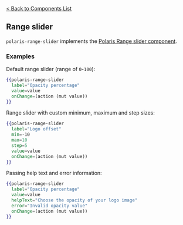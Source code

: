 [< Back to Components List](../README.md#components)

## Range slider

`polaris-range-slider` implements the [Polaris Range slider component](https://polaris.shopify.com/components/forms/range-slider).

### Examples

Default range slider (range of `0`-`100`):

```hbs
{{polaris-range-slider
  label="Opacity percentage"
  value=value
  onChange=(action (mut value))
}}
```

Range slider with custom minimum, maximum and step sizes:

```hbs
{{polaris-range-slider
  label="Logo offset"
  min=-10
  max=10
  step=5
  value=value
  onChange=(action (mut value))
}}
```

Passing help text and error information:

```hbs
{{polaris-range-slider
  label="Opacity percentage"
  value=value
  helpText="Choose the opacity of your logo image"
  error="Invalid opacity value"
  onChange=(action (mut value))
}}
```
